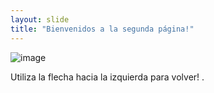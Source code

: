 ```yaml
---
layout: slide
title: "Bienvenidos a la segunda página!"
---
```

![image](https://user-images.githubusercontent.com/102965745/163810546-46bd3d2d-38f3-4885-bfd5-d91aa67fd897.png)

Utiliza la flecha hacia la izquierda para volver!
.
